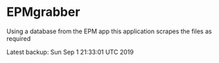 # EPMgrabber
Using a database from the EPM app this application scrapes the files as required


Latest backup: Sun Sep 1 21:33:01 UTC 2019
